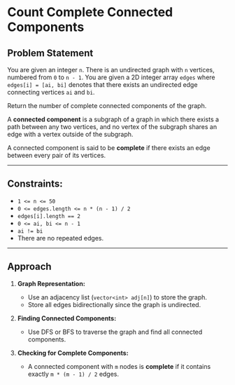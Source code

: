 # Count Complete Connected Components

## Problem Statement

You are given an integer `n`. There is an undirected graph with `n` vertices, numbered from `0` to `n - 1`. You are given a 2D integer array `edges` where `edges[i] = [ai, bi]` denotes that there exists an undirected edge connecting vertices `ai` and `bi`.

Return the number of complete connected components of the graph.

A **connected component** is a subgraph of a graph in which there exists a path between any two vertices, and no vertex of the subgraph shares an edge with a vertex outside of the subgraph.

A connected component is said to be **complete** if there exists an edge between every pair of its vertices.

---

## Constraints:

- `1 <= n <= 50`
- `0 <= edges.length <= n * (n - 1) / 2`
- `edges[i].length == 2`
- `0 <= ai, bi <= n - 1`
- `ai != bi`
- There are no repeated edges.

---

## Approach

1. **Graph Representation:**  
   - Use an adjacency list (`vector<int> adj[n]`) to store the graph.
   - Store all edges bidirectionally since the graph is undirected.

2. **Finding Connected Components:**  
   - Use DFS or BFS to traverse the graph and find all connected components.

3. **Checking for Complete Components:**  
   - A connected component with `m` nodes is **complete** if it contains exactly `m * (m - 1) / 2` edges.
